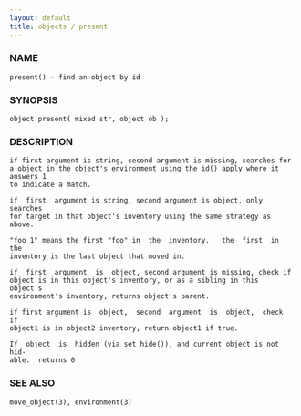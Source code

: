 ```yaml
---
layout: default
title: objects / present
---
```


### NAME

    present() - find an object by id

### SYNOPSIS

    object present( mixed str, object ob );

### DESCRIPTION

    if first argument is string, second argument is missing, searches for
    a object in the object's environment using the id() apply where it answers 1
    to indicate a match.

    if  first  argument is string, second argument is object, only searches
    for target in that object's inventory using the same strategy as above.

    "foo 1" means the first "foo" in  the  inventory.   the  first  in  the
    inventory is the last object that moved in.

    if  first  argument  is  object, second argument is missing, check if
    object is in this object's inventory, or as a sibling in this  object's
    environment's inventory, returns object's parent.  

    if first argument is  object,  second  argument  is  object,  check  if
    object1 is in object2 inventory, return object1 if true.

    If  object  is  hidden (via set_hide()), and current object is not hid‐
    able.  returns 0

### SEE ALSO

    move_object(3), environment(3)

